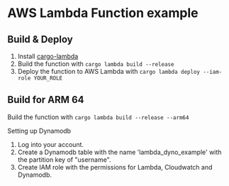 # AWS Lambda Function example

## Build & Deploy

1. Install [cargo-lambda](https://github.com/cargo-lambda/cargo-lambda#installation)
2. Build the function with `cargo lambda build --release` 
3. Deploy the function to AWS Lambda with `cargo lambda deploy --iam-role YOUR_ROLE`

## Build for ARM 64

Build the function with `cargo lambda build --release --arm64` 

Setting up Dynamodb

1. Log into your account.
2. Create a Dynamodb table with the name 'lambda_dyno_example' with the partition key of "username".
3. Create IAM role with the permissions for Lambda, Cloudwatch and Dynamodb.


